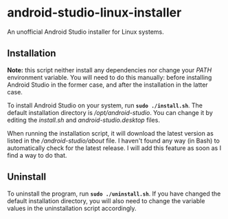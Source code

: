 # android-studio-linux-installer
An unofficial Android Studio installer for Linux systems.

## Installation

**Note:** this script neither install any dependencies nor change your *PATH* environment variable. You will need to do this manually: before installing Android Studio in the former case, and after the installation in the latter case.

To install Android Studio on your system, run **`sudo ./install.sh`**. The default installation directory is */opt/android-studio*. You can change it by editing the *install.sh* and *android-studio.desktop* files.

When running the installation script, it will download the latest version as listed in the */android-studio/about* file. I haven't found any way (in Bash) to automatically check for the latest release. I will add this feature as soon as I find a way to do that.

## Uninstall

To uninstall the program, run **`sudo ./uninstall.sh`**. If you have changed the default installation directory, you will also need to change the variable values in the uninstallation script accordingly.
